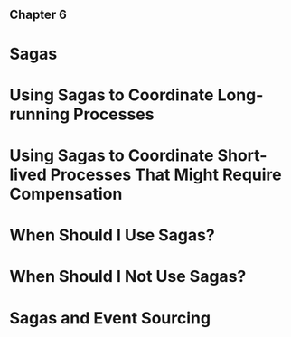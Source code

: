 ## Chapter 6
# Sagas 

# Using Sagas to Coordinate Long-running Processes 

# Using Sagas to Coordinate Short-lived Processes That Might Require Compensation 

# When Should I Use Sagas? 

# When Should I Not Use Sagas? 

# Sagas and Event Sourcing 
